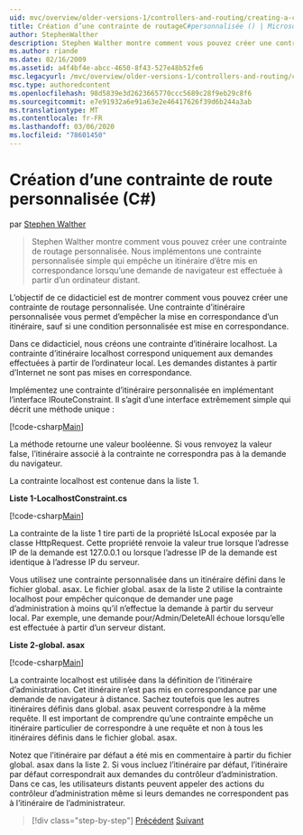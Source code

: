 ```yaml
---
uid: mvc/overview/older-versions-1/controllers-and-routing/creating-a-custom-route-constraint-cs
title: Création d’une contrainte de routageC#personnalisée () | Microsoft Docs
author: StephenWalther
description: Stephen Walther montre comment vous pouvez créer une contrainte de routage personnalisée. Nous implémentons une contrainte personnalisée simple qui empêche un itinéraire d’être mis en correspondance avec w...
ms.author: riande
ms.date: 02/16/2009
ms.assetid: a4f4bf4e-abcc-4650-8f43-527e48b52fe6
msc.legacyurl: /mvc/overview/older-versions-1/controllers-and-routing/creating-a-custom-route-constraint-cs
msc.type: authoredcontent
ms.openlocfilehash: 98d5839e3d2623665770ccc5689c28f9eb29c8f6
ms.sourcegitcommit: e7e91932a6e91a63e2e46417626f39d6b244a3ab
ms.translationtype: MT
ms.contentlocale: fr-FR
ms.lasthandoff: 03/06/2020
ms.locfileid: "78601450"
---
```

# <a name="creating-a-custom-route-constraint-c"></a>Création d’une contrainte de route personnalisée (C#)

par [Stephen Walther](https://github.com/StephenWalther)

> Stephen Walther montre comment vous pouvez créer une contrainte de routage personnalisée. Nous implémentons une contrainte personnalisée simple qui empêche un itinéraire d’être mis en correspondance lorsqu’une demande de navigateur est effectuée à partir d’un ordinateur distant.

L’objectif de ce didacticiel est de montrer comment vous pouvez créer une contrainte de routage personnalisée. Une contrainte d’itinéraire personnalisée vous permet d’empêcher la mise en correspondance d’un itinéraire, sauf si une condition personnalisée est mise en correspondance.

Dans ce didacticiel, nous créons une contrainte d’itinéraire localhost. La contrainte d’itinéraire localhost correspond uniquement aux demandes effectuées à partir de l’ordinateur local. Les demandes distantes à partir d’Internet ne sont pas mises en correspondance.

Implémentez une contrainte d’itinéraire personnalisée en implémentant l’interface IRouteConstraint. Il s’agit d’une interface extrêmement simple qui décrit une méthode unique :

[!code-csharp[Main](creating-a-custom-route-constraint-cs/samples/sample1.cs)]

La méthode retourne une valeur booléenne. Si vous renvoyez la valeur false, l’itinéraire associé à la contrainte ne correspondra pas à la demande du navigateur.

La contrainte localhost est contenue dans la liste 1.

**Liste 1-LocalhostConstraint.cs**

[!code-csharp[Main](creating-a-custom-route-constraint-cs/samples/sample2.cs)]

La contrainte de la liste 1 tire parti de la propriété IsLocal exposée par la classe HttpRequest. Cette propriété renvoie la valeur true lorsque l’adresse IP de la demande est 127.0.0.1 ou lorsque l’adresse IP de la demande est identique à l’adresse IP du serveur.

Vous utilisez une contrainte personnalisée dans un itinéraire défini dans le fichier global. asax. Le fichier global. asax de la liste 2 utilise la contrainte localhost pour empêcher quiconque de demander une page d’administration à moins qu’il n’effectue la demande à partir du serveur local. Par exemple, une demande pour/Admin/DeleteAll échoue lorsqu’elle est effectuée à partir d’un serveur distant.

**Liste 2-global. asax**

[!code-csharp[Main](creating-a-custom-route-constraint-cs/samples/sample3.cs)]

La contrainte localhost est utilisée dans la définition de l’itinéraire d’administration. Cet itinéraire n’est pas mis en correspondance par une demande de navigateur à distance. Sachez toutefois que les autres itinéraires définis dans global. asax peuvent correspondre à la même requête. Il est important de comprendre qu’une contrainte empêche un itinéraire particulier de correspondre à une requête et non à tous les itinéraires définis dans le fichier global. asax.

Notez que l’itinéraire par défaut a été mis en commentaire à partir du fichier global. asax dans la liste 2. Si vous incluez l’itinéraire par défaut, l’itinéraire par défaut correspondrait aux demandes du contrôleur d’administration. Dans ce cas, les utilisateurs distants peuvent appeler des actions du contrôleur d’administration même si leurs demandes ne correspondent pas à l’itinéraire de l’administrateur.

> [!div class="step-by-step"]
> [Précédent](creating-a-route-constraint-cs.md)
> [Suivant](asp-net-mvc-controller-overview-vb.md)
